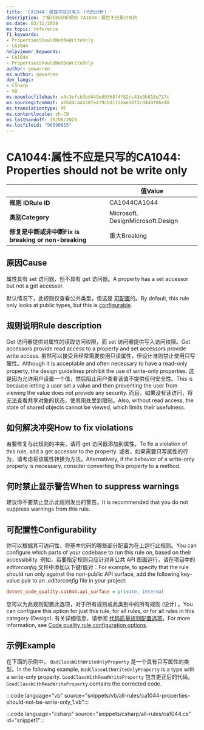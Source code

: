 ```yaml
---
title: 'CA1044：属性不应只写入 (代码分析) '
description: 了解代码分析规则 CA1044：属性不应是只写的
ms.date: 03/11/2019
ms.topic: reference
f1_keywords:
- PropertiesShouldNotBeWriteOnly
- CA1044
helpviewer_keywords:
- CA1044
- PropertiesShouldNotBeWriteOnly
author: gewarren
ms.author: gewarren
dev_langs:
- CSharp
- VB
ms.openlocfilehash: e4c3efcb3bd449ed9f68f4f82cc43e9b818e717c
ms.sourcegitcommit: a6bd4cad438fe479cbd112eae10f2cd449f06e40
ms.translationtype: MT
ms.contentlocale: zh-CN
ms.lasthandoff: 10/08/2020
ms.locfileid: "96590855"
---
```

# <a name="ca1044-properties-should-not-be-write-only"></a><span data-ttu-id="25680-103">CA1044:属性不应是只写的</span><span class="sxs-lookup"><span data-stu-id="25680-103">CA1044: Properties should not be write only</span></span>

| | <span data-ttu-id="25680-104">值</span><span class="sxs-lookup"><span data-stu-id="25680-104">Value</span></span> |
|-|-|
| <span data-ttu-id="25680-105">**规则 ID**</span><span class="sxs-lookup"><span data-stu-id="25680-105">**Rule ID**</span></span> |<span data-ttu-id="25680-106">CA1044</span><span class="sxs-lookup"><span data-stu-id="25680-106">CA1044</span></span>|
| <span data-ttu-id="25680-107">**类别**</span><span class="sxs-lookup"><span data-stu-id="25680-107">**Category**</span></span> |<span data-ttu-id="25680-108">Microsoft. Design</span><span class="sxs-lookup"><span data-stu-id="25680-108">Microsoft.Design</span></span>|
| <span data-ttu-id="25680-109">**修复是中断或非中断**</span><span class="sxs-lookup"><span data-stu-id="25680-109">**Fix is breaking or non-breaking**</span></span> |<span data-ttu-id="25680-110">重大</span><span class="sxs-lookup"><span data-stu-id="25680-110">Breaking</span></span>|

## <a name="cause"></a><span data-ttu-id="25680-111">原因</span><span class="sxs-lookup"><span data-stu-id="25680-111">Cause</span></span>

<span data-ttu-id="25680-112">属性具有 set 访问器，但不具有 get 访问器。</span><span class="sxs-lookup"><span data-stu-id="25680-112">A property has a set accessor but not a get accessor.</span></span>

<span data-ttu-id="25680-113">默认情况下，此规则仅查看公共类型，但这是 [可配置](#configurability)的。</span><span class="sxs-lookup"><span data-stu-id="25680-113">By default, this rule only looks at public types, but this is [configurable](#configurability).</span></span>

## <a name="rule-description"></a><span data-ttu-id="25680-114">规则说明</span><span class="sxs-lookup"><span data-stu-id="25680-114">Rule description</span></span>

<span data-ttu-id="25680-115">Get 访问器提供对属性的读取访问权限，而 set 访问器提供写入访问权限。</span><span class="sxs-lookup"><span data-stu-id="25680-115">Get accessors provide read access to a property and set accessors provide write access.</span></span> <span data-ttu-id="25680-116">虽然可以接受且经常需要使用只读属性，但设计准则禁止使用只写属性。</span><span class="sxs-lookup"><span data-stu-id="25680-116">Although it is acceptable and often necessary to have a read-only property, the design guidelines prohibit the use of write-only properties.</span></span> <span data-ttu-id="25680-117">这是因为允许用户设置一个值，然后阻止用户查看该值不提供任何安全性。</span><span class="sxs-lookup"><span data-stu-id="25680-117">This is because letting a user set a value and then preventing the user from viewing the value does not provide any security.</span></span> <span data-ttu-id="25680-118">而且，如果没有读访问，将无法查看共享对象的状态，使其用处受到限制。</span><span class="sxs-lookup"><span data-stu-id="25680-118">Also, without read access, the state of shared objects cannot be viewed, which limits their usefulness.</span></span>

## <a name="how-to-fix-violations"></a><span data-ttu-id="25680-119">如何解决冲突</span><span class="sxs-lookup"><span data-stu-id="25680-119">How to fix violations</span></span>

<span data-ttu-id="25680-120">若要修复与此规则的冲突，请将 get 访问器添加到属性。</span><span class="sxs-lookup"><span data-stu-id="25680-120">To fix a violation of this rule, add a get accessor to the property.</span></span> <span data-ttu-id="25680-121">或者，如果需要只写属性的行为，请考虑将该属性转换为方法。</span><span class="sxs-lookup"><span data-stu-id="25680-121">Alternatively, if the behavior of a write-only property is necessary, consider converting this property to a method.</span></span>

## <a name="when-to-suppress-warnings"></a><span data-ttu-id="25680-122">何时禁止显示警告</span><span class="sxs-lookup"><span data-stu-id="25680-122">When to suppress warnings</span></span>

<span data-ttu-id="25680-123">建议你不要禁止显示此规则发出的警告。</span><span class="sxs-lookup"><span data-stu-id="25680-123">It is recommended that you do not suppress warnings from this rule.</span></span>

## <a name="configurability"></a><span data-ttu-id="25680-124">可配置性</span><span class="sxs-lookup"><span data-stu-id="25680-124">Configurability</span></span>

<span data-ttu-id="25680-125">你可以根据其可访问性，将基本代码的哪些部分配置为在上运行此规则。</span><span class="sxs-lookup"><span data-stu-id="25680-125">You can configure which parts of your codebase to run this rule on, based on their accessibility.</span></span> <span data-ttu-id="25680-126">例如，若要指定规则只应针对非公共 API 图面运行，请在项目中的 *editorconfig* 文件中添加以下键/值对：</span><span class="sxs-lookup"><span data-stu-id="25680-126">For example, to specify that the rule should run only against the non-public API surface, add the following key-value pair to an *.editorconfig* file in your project:</span></span>

```ini
dotnet_code_quality.ca1044.api_surface = private, internal
```

<span data-ttu-id="25680-127">您可以为此规则配置此选项，对于所有规则或此类别中的所有规则 (设计) 。</span><span class="sxs-lookup"><span data-stu-id="25680-127">You can configure this option for just this rule, for all rules, or for all rules in this category (Design).</span></span> <span data-ttu-id="25680-128">有关详细信息，请参阅 [代码质量规则配置选项](../code-quality-rule-options.md)。</span><span class="sxs-lookup"><span data-stu-id="25680-128">For more information, see [Code quality rule configuration options](../code-quality-rule-options.md).</span></span>

## <a name="example"></a><span data-ttu-id="25680-129">示例</span><span class="sxs-lookup"><span data-stu-id="25680-129">Example</span></span>

<span data-ttu-id="25680-130">在下面的示例中， `BadClassWithWriteOnlyProperty` 是一个具有只写属性的类型。</span><span class="sxs-lookup"><span data-stu-id="25680-130">In the following example, `BadClassWithWriteOnlyProperty` is a type with a write-only property.</span></span> <span data-ttu-id="25680-131">`GoodClassWithReadWriteProperty` 包含更正后的代码。</span><span class="sxs-lookup"><span data-stu-id="25680-131">`GoodClassWithReadWriteProperty` contains the corrected code.</span></span>

:::code language="vb" source="snippets/vb/all-rules/ca1044-properties-should-not-be-write-only_1.vb":::

:::code language="csharp" source="snippets/csharp/all-rules/ca1044.cs" id="snippet1":::
